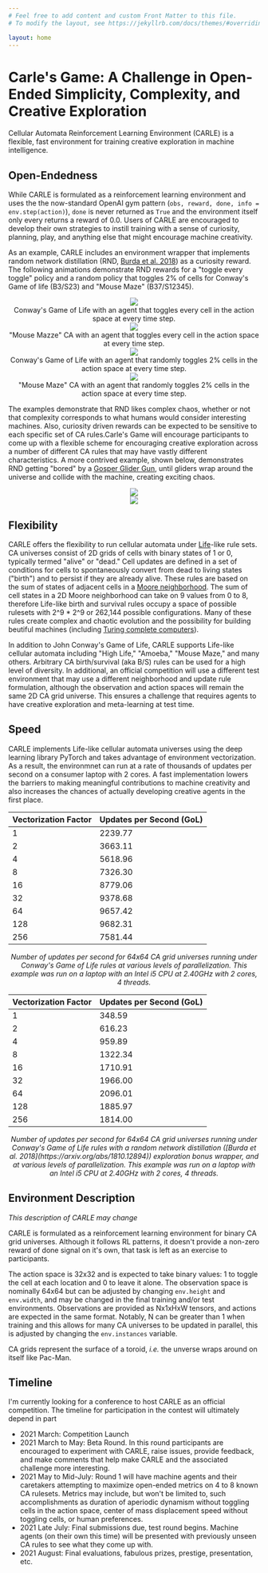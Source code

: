 ```yaml
---
# Feel free to add content and custom Front Matter to this file.
# To modify the layout, see https://jekyllrb.com/docs/themes/#overriding-theme-defaults

layout: home
---
```



# Carle's Game: A Challenge in Open-Ended Simplicity, Complexity, and Creative Exploration

Cellular Automata Reinforcement Learning Environment (CARLE) is a flexible, fast environment for training creative exploration in machine intelligence. 

## Open-Endedness

While CARLE is formulated as a reinforcement learning environment and uses the the now-standard OpenAI gym pattern  (`obs, reward, done, info = env.step(action)`), `done` is never returned as `True` and the environment itself only every returns a reward of 0.0. Users of CARLE are encouraged to develop their own strategies to instill training with a sense of curiosity, planning, play, and anything else that might encourage machine creativity.

As an example, CARLE includes an environment wrapper that implements random network distillation (RND, [Burda et al. 2018](https://arxiv.org/abs/1810.12894)) as a curiosity reward. The following animations demonstrate RND rewards for a "toggle every toggle" policy and a random policy that toggles 2% of cells for Conway's Game of life (B3/S23) and "Mouse Maze" (B37/S12345). 

<div align="center">
<img src="/carle/assets/rnd_ones_life.gif">
<br>
Conway's Game of Life with an agent that toggles every cell in the action space at every time step. 
<br>
<img src="/carle/assets/rnd_ones_mouse.gif">
<br>
"Mouse Mazze" CA with an agent that toggles every cell in the action space at every time step. 
<br>

<img src="/carle/assets/rnd_random_life.gif">
<br>
Conway's Game of Life with an agent that randomly toggles 2% cells in the action space at every time step. 
<br>

<img src="/carle/assets/rnd_random_mouse.gif">
<br>
"Mouse Maze" CA with an agent that randomly toggles 2% cells in the action space at every time step. 
<br>

</div>

The examples demonstrate that RND likes complex chaos, whether or not that complexity corresponds to what humans would consider interesting machines. Also, curiosity driven rewards can be expected to be sensitive to each specific set of CA rules.Carle's Game will encourage participants to come up with a flexible scheme for encouraging creative exploration across a number of different CA rules that may have vastly different characteristics. A more contrived example, shown below, demonstrates RND getting "bored" by a [Gosper Glider Gun](https://www.conwaylife.com/wiki/Gosper_glider_gun), until gliders wrap around the universe and collide with the machine, creating exciting chaos. 

<div align="center">
<img src="/carle/assets/rnd_experiments/gosper_glider_surprise.gif">
<br>
<img src="/carle/assets/rnd_experiments/screen_tb_gosper_surprise_reward.png">
</div>

## Flexibility

CARLE offers the flexibility to run cellular automata under [Life](https://en.wikipedia.org/wiki/Conway%27s_Game_of_Life)-like rule sets. CA universes consist of 2D grids of cells with binary states of 1 or 0, typically termed "alive" or "dead." Cell updates are defined in a set of conditions for cells to spontaneously convert from dead to living states ("birth") and to persist if they are already alive. These rules are based on the sum of states of adjacent cells in a [Moore neighborhood](https://en.wikipedia.org/wiki/Moore_neighborhood). The sum of cell states in a 2D Moore neighborhood can take on 9 values from 0 to 8, therefore Life-like birth and survival rules occupy a space of possible rulesets with 2^9 * 2^9 or 262,144 possible configurations. Many of these rules create complex and chaotic evolution and the possibility for building beutiful machines (including [Turing complete computers](http://www.rendell-attic.org/gol/tm.htm)).

In addition to John Conway's Game of Life, CARLE supports Life-like cellular automata including "High Life," "Amoeba," "Mouse Maze," and many others. Arbitrary CA birth/survival (aka B/S) rules can be used for a high level of diversity. In additional, an official competition will use a different test environment that may use a different neighborhood and update rule formulation, although the observation and action spaces will remain the same 2D CA grid universe. This ensures a challenge that requires agents to have creative exploration and meta-learning at test time.

## Speed

CARLE implements Life-like cellular automata universes using the deep learning library PyTorch and takes advantage of environment vectorization. As a result, the environmnet can run at a rate of thousands of updates per second on a consumer laptop with 2 cores. A fast implementation lowers the barriers to making meaningful contributions to machine creativity and also increases the chances of actually developing creative agents in the first place.

| Vectorization Factor | Updates per Second (GoL) |
|----------------------|--------------------------|
| 1 | 2239.77 |
| 2 | 3663.11 |
| 4 | 5618.96 |
| 8 | 7326.30 |
| 16 | 8779.06 |
| 32 | 9378.68 |
| 64 | 9657.42 |
| 128 | 9682.31 |
| 256 | 7581.44 | 

<div align="center"><em>
Number of updates per second for 64x64 CA grid universes running under Conway's Game of Life rules at various levels of parallelization. This example was run on a laptop with an Intel i5 CPU at 2.40GHz with 2 cores, 4 threads.
</em></div>


| Vectorization Factor | Updates per Second (GoL) |
|----------------------|--------------------------|
| 1 | 348.59 |
| 2 | 616.23 |
| 4 | 959.89 |
| 8 | 1322.34 |
| 16 | 1710.91 |
| 32 | 1966.00 |
| 64 | 2096.01 |
| 128 | 1885.97 |
| 256 | 1814.00 | 

<div align="center"><em>
Number of updates per second for 64x64 CA grid universes running under Conway's Game of Life rules with a random network distillation ([Burda et al. 2018](https://arxiv.org/abs/1810.12894)) exploration bonus wrapper, and at various levels of parallelization. This example was run on a laptop with an Intel i5 CPU at 2.40GHz with 2 cores, 4 threads.
</em></div>

## Environment Description

<em>This description of CARLE may change</em>

CARLE is formulated as a reinforcement learning environment for binary CA grid universes. Although it follows RL patterns, it doesn't provide a non-zero reward of done signal on it's own, that task is left as an exercise to participants. 

The action space is 32x32 and is expected to take binary values: 1 to toggle the cell at each location and 0 to leave it alone. The observation space is nominally 64x64 but can be adjusted by changing `env.height` and `env.width`, and may be changed in the final training and/or test environments. Observations are provided as Nx1xHxW tensors, and actions are expected in the same format. Notably, N can be greater than 1 when training and this allows for many CA universes to be updated in parallel, this is adjusted by changing the `env.instances` variable.  

CA grids represent the surface of a toroid, _i.e._ the unverse wraps around on itself like Pac-Man. 

## Timeline

I'm currently looking for a conference to host CARLE as an official competition. The timeline for participation in the contest will ultimately depend in part 

* 2021 March: Competition Launch
* 2021 March to May: Beta Round. In this round participants are encouraged to experiment with CARLE, raise issues, provide feedback, and make comments that help make CARLE and the associated challenge more interesting.
* 2021 May to Mid-July: Round 1 will have machine agents and their caretakers attempting to maximize open-ended metrics on 4 to 8 known CA rulesets. Metrics may include, but won't be limited to, such accomplishments as duration of aperiodic dynamism without toggling cells in the action space, center of mass displacement speed without toggling cells, or human preferences. 
* 2021 Late July: Final submissions due, test round begins. Machine agents (on their own this time) will be presented with previously unseen CA rules to see what they come up with.  
* 2021 August: Final evaluations, fabulous prizes, prestige, presentation, etc. 
